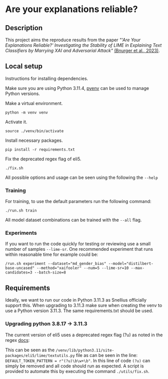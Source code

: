 # Are your explanations reliable?

## Description
This project aims the reproduce results from the paper *"'Are Your Explanations Reliable?'
Investigating the Stability of LIME in Explaining Text Classifiers by Marrying
XAI and Adversarial Attack"* [(Bnurger et al., 2023)](https://arxiv.org/pdf/2305.12351.pdf).

## Local setup
Instructions for installing dependencies.

Make sure you are using Python 3.11.4, [pyenv](https://github.com/pyenv/pyenv) can be used to manage Python versions.

Make a virtual environment.
```
python -m venv venv
```

Activate it.
```
source ./venv/bin/activate
```

Install necessary packages.
```
pip install -r requirements.txt
```

Fix the deprecated regex flag of eli5.
```
./fix.sh
```

All possible options and usage can be seen using the following the `--help `

### Training
For training, to use the default parameters run the following command:
```
./run.sh train
```

All model dataset combinations can be trained with the `--all` flag.

### Experiments

If you want to run the code quickly for testing or reviewing use a small number of samples `--lime-sr`. One recommended experiment that runs within reasonable time for example could be:
```
/run.sh experiment --dataset="md_gender_bias" --model="distilbert-base-uncased" --method="xaifooler" --num=5 --lime-sr=10 --max-candidates=3 --batch-size=8
```

## Requirements
Ideally, we want to run our code in Python 3.11.3 as Snellius officially support this.
When upgrading to 3.11.3 make sure when creating the venv to use a Python
version 3.11.3. The same requirements.txt should be used.

### Upgrading python 3.8.17 -> 3.11.3
The current version of eli5 uses a deprecated regex flag (?u) as noted in the
regex [docs](https://docs.python.org/3/library/re.html?highlight=re%20global%20flag#flags):

This can be seen as the `/venv/lib/python3.11/site-packages/eli5/lime/textutils.py` file
as can be seen in the line: `DEFAULT_TOKEN_PATTERN = r"(?u)\b\w+\b"`. In this line of code
`(?u)` can simply be removed and all code should run as expected. A script is provided to automate
this by executing the command `./utils/fix.sh`.
